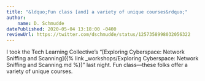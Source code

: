 ```yaml
---
title: "&ldquo;Fun class [and] a variety of unique courses&rdquo;"
author:
    name: D. Schmudde
datePublished: 2020-05-04 13:18:00 -0400
reviewUrl: https://twitter.com/dschmudde/status/1257358998032056322
---
```


I took the Tech Learning Collective&rsquo;s &ldquo;[Exploring Cyberspace: Network Sniffing and Scanning]({% link _workshops/Exploring Cyberspace: Network Sniffing and Scanning.md %})&rdquo; last night. Fun class&mdash;these folks offer a variety of unique courses.
